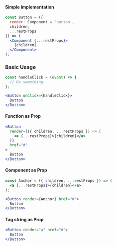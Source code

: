 #### Simple Implementation
```jsx
const Button = ({ 
  render: Component = 'button',
  children,
  ...restProps
}) => (
  <Component {...restProps}>
    {children}
  </Component>
);
```

### Basic Usage
```jsx
const handleClick = (event) => {
  // Do something.
};

<Button onClick={handleClick}>
  Button
</Button>
```

#### Function as Prop
```jsx
<Button
  render={({ children, ...restProps }) => (
    <a {...restProps}>{children}</a>
  )}
  href="#"
>
  Button
</Button>
```

#### Component as Prop
```jsx
const Anchor = ({ children, ...restProps }) => (
  <a {...restProps}>{children}</a>
);

<Button render={Anchor} href="#">
  Button
</Button>
```

#### Tag string as Prop
```jsx
<Button render="a" href="#">
  Button
</Button>
```
